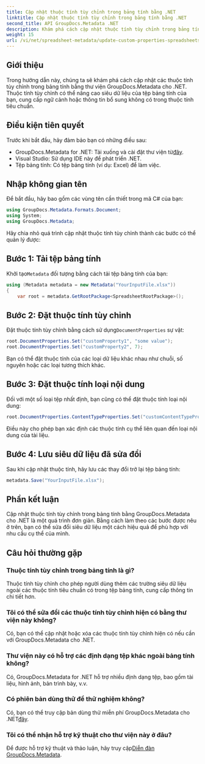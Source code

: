 ```yaml
---
title: Cập nhật thuộc tính tùy chỉnh trong bảng tính bằng .NET
linktitle: Cập nhật thuộc tính tùy chỉnh trong bảng tính bằng .NET
second_title: API GroupDocs.Metadata .NET
description: Khám phá cách cập nhật thuộc tính tùy chỉnh trong bảng tính bằng GroupDocs.Metadata cho .NET. Hướng dẫn này nâng cao kỹ năng quản lý siêu dữ liệu của bạn một cách hiệu quả.
weight: 15
url: /vi/net/spreadsheet-metadata/update-custom-properties-spreadsheets/
---
```

## Giới thiệu
Trong hướng dẫn này, chúng ta sẽ khám phá cách cập nhật các thuộc tính tùy chỉnh trong bảng tính bằng thư viện GroupDocs.Metadata cho .NET. Thuộc tính tùy chỉnh có thể nâng cao siêu dữ liệu của tệp bảng tính của bạn, cung cấp ngữ cảnh hoặc thông tin bổ sung không có trong thuộc tính tiêu chuẩn.
## Điều kiện tiên quyết
Trước khi bắt đầu, hãy đảm bảo bạn có những điều sau:
- GroupDocs.Metadata for .NET: Tải xuống và cài đặt thư viện từ[đây](https://releases.groupdocs.com/metadata/net/).
- Visual Studio: Sử dụng IDE này để phát triển .NET.
- Tệp bảng tính: Có tệp bảng tính (ví dụ: Excel) để làm việc.

## Nhập không gian tên
Để bắt đầu, hãy bao gồm các vùng tên cần thiết trong mã C# của bạn:
```csharp
using GroupDocs.Metadata.Formats.Document;
using System;
using GroupDocs.Metadata;
```

Hãy chia nhỏ quá trình cập nhật thuộc tính tùy chỉnh thành các bước có thể quản lý được:
## Bước 1: Tải tệp bảng tính
 Khởi tạo`Metadata` đối tượng bằng cách tải tệp bảng tính của bạn:
```csharp
using (Metadata metadata = new Metadata("YourInputFile.xlsx"))
{
    var root = metadata.GetRootPackage<SpreadsheetRootPackage>();
```
## Bước 2: Đặt thuộc tính tùy chỉnh
 Đặt thuộc tính tùy chỉnh bằng cách sử dụng`DocumentProperties` sự vật:
```csharp
root.DocumentProperties.Set("customProperty1", "some value");
root.DocumentProperties.Set("customProperty2", 7);
```
Bạn có thể đặt thuộc tính của các loại dữ liệu khác nhau như chuỗi, số nguyên hoặc các loại tương thích khác.
## Bước 3: Đặt thuộc tính loại nội dung
Đối với một số loại tệp nhất định, bạn cũng có thể đặt thuộc tính loại nội dung:
```csharp
root.DocumentProperties.ContentTypeProperties.Set("customContentTypeProperty", "custom value");
```
Điều này cho phép bạn xác định các thuộc tính cụ thể liên quan đến loại nội dung của tài liệu.
## Bước 4: Lưu siêu dữ liệu đã sửa đổi
Sau khi cập nhật thuộc tính, hãy lưu các thay đổi trở lại tệp bảng tính:
```csharp
metadata.Save("YourInputFile.xlsx");
```

## Phần kết luận
Cập nhật thuộc tính tùy chỉnh trong bảng tính bằng GroupDocs.Metadata cho .NET là một quá trình đơn giản. Bằng cách làm theo các bước được nêu ở trên, bạn có thể sửa đổi siêu dữ liệu một cách hiệu quả để phù hợp với nhu cầu cụ thể của mình.

## Câu hỏi thường gặp
### Thuộc tính tùy chỉnh trong bảng tính là gì?
Thuộc tính tùy chỉnh cho phép người dùng thêm các trường siêu dữ liệu ngoài các thuộc tính tiêu chuẩn có trong tệp bảng tính, cung cấp thông tin chi tiết hơn.
### Tôi có thể sửa đổi các thuộc tính tùy chỉnh hiện có bằng thư viện này không?
Có, bạn có thể cập nhật hoặc xóa các thuộc tính tùy chỉnh hiện có nếu cần với GroupDocs.Metadata cho .NET.
### Thư viện này có hỗ trợ các định dạng tệp khác ngoài bảng tính không?
Có, GroupDocs.Metadata for .NET hỗ trợ nhiều định dạng tệp, bao gồm tài liệu, hình ảnh, bản trình bày, v.v.
### Có phiên bản dùng thử để thử nghiệm không?
 Có, bạn có thể truy cập bản dùng thử miễn phí GroupDocs.Metadata cho .NET[đây](https://releases.groupdocs.com/).
### Tôi có thể nhận hỗ trợ kỹ thuật cho thư viện này ở đâu?
 Để được hỗ trợ kỹ thuật và thảo luận, hãy truy cập[Diễn đàn GroupDocs.Metadata](https://forum.groupdocs.com/c/metadata/14).